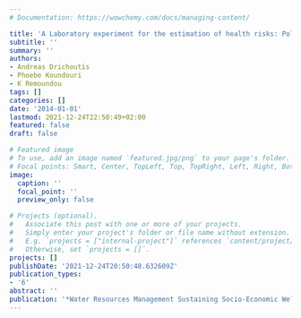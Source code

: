 ```yaml
---
# Documentation: https://wowchemy.com/docs/managing-content/

title: 'A Laboratory experiment for the estimation of health risks: Policy recommendations'
subtitle: ''
summary: ''
authors:
- Andreas Drichoutis
- Phoebe Koundouri
- K Remoundou
tags: []
categories: []
date: '2014-01-01'
lastmod: 2021-12-24T22:50:49+02:00
featured: false
draft: false

# Featured image
# To use, add an image named `featured.jpg/png` to your page's folder.
# Focal points: Smart, Center, TopLeft, Top, TopRight, Left, Right, BottomLeft, Bottom, BottomRight.
image:
  caption: ''
  focal_point: ''
  preview_only: false

# Projects (optional).
#   Associate this post with one or more of your projects.
#   Simply enter your project's folder or file name without extension.
#   E.g. `projects = ["internal-project"]` references `content/project/deep-learning/index.md`.
#   Otherwise, set `projects = []`.
projects: []
publishDate: '2021-12-24T20:50:48.632609Z'
publication_types:
- '6'
abstract: ''
publication: '*Water Resources Management Sustaining Socio-Economic Welfare*'
---
```

